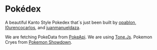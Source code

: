 # Pokédex
A beautiful Kanto Style Pokedex that´s just been built by [opablon](https://github.com/opablon), [l0urencocarlos](https://github.com/l0urencocarlos), and [juanmanueldaza](https://github.com/juanmanueldaza).

We are fetching PokeData from [PokeApi](https://github.com/PokeAPI/pokeapi).
We are using [Tone.Js](https://github.com/Tonejs/Tone.js).
Pokemon Cryes from [Pokemon Showdown](https://play.pokemonshowdown.com/audio/cries).
